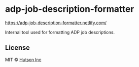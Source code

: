 # adp-job-description-formatter

https://adp-job-description-formatter.netlify.com/

Internal tool used for formatting ADP job descriptions.

## License

MIT © [Hutson Inc](https://www.hutsoninc.com)